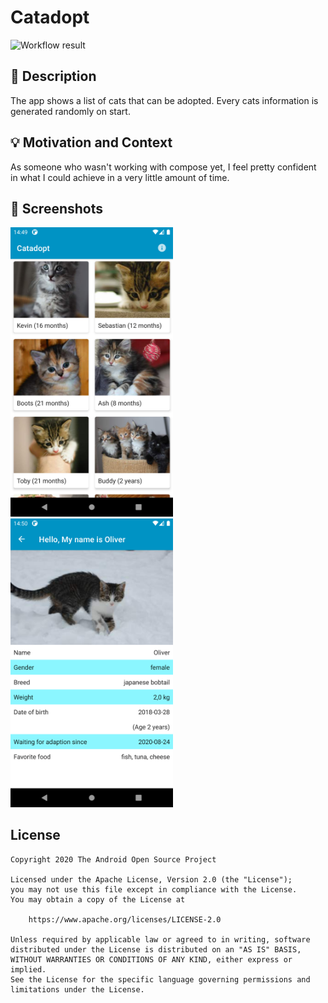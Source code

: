 # Catadopt

<!--- Replace <OWNER> with your Github Username and <REPOSITORY> with the name of your repository. -->
<!--- You can find both of these in the url bar when you open your repository in github. -->
![Workflow result](https://github.com/cripxz/android-dev-challange-compose-puppy/workflows/Check/badge.svg)


## :scroll: Description
<!--- Describe your app in one or two sentences -->
The app shows a list of cats that can be adopted. Every cats information is generated randomly on start.

## :bulb: Motivation and Context
<!--- Optionally point readers to interesting parts of your submission. -->
<!--- What are you especially proud of? -->
As someone who wasn't working with compose yet, I feel pretty confident in what I could achieve in a very little amount of time.


## :camera_flash: Screenshots
<!-- You can add more screenshots here if you like -->
<img src="/results/screenshot_1.png" width="260">&emsp;<img src="/results/screenshot_2.png" width="260">

## License
```
Copyright 2020 The Android Open Source Project

Licensed under the Apache License, Version 2.0 (the "License");
you may not use this file except in compliance with the License.
You may obtain a copy of the License at

    https://www.apache.org/licenses/LICENSE-2.0

Unless required by applicable law or agreed to in writing, software
distributed under the License is distributed on an "AS IS" BASIS,
WITHOUT WARRANTIES OR CONDITIONS OF ANY KIND, either express or implied.
See the License for the specific language governing permissions and
limitations under the License.
```